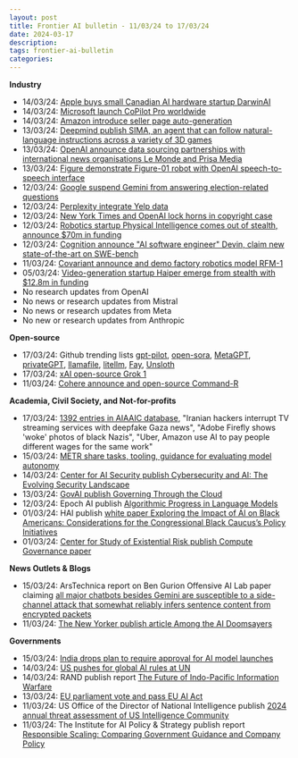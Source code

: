 ```yaml
---
layout: post
title: Frontier AI bulletin - 11/03/24 to 17/03/24
date: 2024-03-17
description: 
tags: frontier-ai-bulletin
categories: 
---
```


**Industry**
- 14/03/24: [Apple buys small Canadian AI hardware startup DarwinAI](https://www.bloomberg.com/news/articles/2024-03-14/apple-aapl-buys-canadian-ai-startup-darwinai-as-part-of-race-to-add-features)
- 14/03/24: [Microsoft launch CoPilot Pro worldwide](https://www.theverge.com/2024/3/14/24100993/microsoft-copilot-pro-launch-free-trial)
- 14/03/24: [Amazon introduce seller page auto-generation](https://www.theverge.com/2024/3/13/24099685/amazon-generative-ai-dtc-link-sellers)
- 13/03/24: [Deepmind publish SIMA, an agent that can follow natural-language instructions across a variety of 3D games](https://deepmind.google/discover/blog/sima-generalist-ai-agent-for-3d-virtual-environments/?_gl=1*1tfy0eb*_up*MQ..*_ga*MTEzMTY0OTg1MS4xNzEwNzA1NzEz*_ga_LS8HVHCNQ0*MTcxMDcwNTcxMi4xLjAuMTcxMDcwNTcxMi4wLjAuMA..)
- 13/03/24: [OpenAI announce data sourcing partnerships with international news organisations Le Monde and Prisa Media](https://deepmind.google/discover/blog/sima-generalist-ai-agent-for-3d-virtual-environments/?_gl=1*1tfy0eb*_up*MQ..*_ga*MTEzMTY0OTg1MS4xNzEwNzA1NzEz*_ga_LS8HVHCNQ0*MTcxMDcwNTcxMi4xLjAuMTcxMDcwNTcxMi4wLjAuMA..)
- 13/03/24: [Figure demonstrate Figure-01 robot with OpenAI speech-to-speech interface](https://www.youtube.com/watch?v=Sq1QZB5baNw)
- 12/03/24: [Google suspend Gemini from answering election-related questions](https://techcrunch.com/2024/03/12/google-gemini-election-related-queries/)
- 12/03/24: [Perplexity integrate Yelp data](https://www.theverge.com/2024/3/12/24098728/perplexity-chatbot-yelp-suggestions-data-ai)
- 12/03/24: [New York Times and OpenAI lock horns in copyright case](https://www.reuters.com/legal/litigation/new-york-times-denies-openais-hacking-claim-copyright-fight-2024-03-12/)
- 12/03/24: [Robotics startup Physical Intelligence comes out of stealth, announce $70m in funding](https://physicalintelligence.company/?ref=maginative.com)
- 12/03/24: [Cognition announce "AI software engineer" Devin, claim new state-of-the-art on SWE-bench](https://www.cognition-labs.com/introducing-devin)
- 11/03/24: [Covariant announce and demo factory robotics model RFM-1](https://covariant.ai/insights/introducing-rfm-1-giving-robots-human-like-reasoning-capabilities/)
- 05/03/24: [Video-generation startup Haiper emerge from stealth with $12.8m in funding](https://haiper.ai/)
- No research updates from OpenAI
- No news or research updates from Mistral
- No news or research updates from Meta
- No new or research updates from Anthropic

**Open-source**
- 17/03/24: Github trending lists [gpt-pilot](https://github.com/Pythagora-io/gpt-pilot), [open-sora](https://github.com/hpcaitech/Open-Sora), [MetaGPT](https://github.com/geekan/MetaGPT), [privateGPT](https://github.com/imartinez/privateGPT), [llamafile](https://github.com/Mozilla-Ocho/llamafile), [litellm](https://github.com/BerriAI/litellm), [Fay](https://github.com/xszyou/Fay), [Unsloth](https://github.com/unslothai/unsloth)
- 17/03/24: [xAI open-source Grok 1](https://x.ai/blog/grok-os)
- 11/03/24: [Cohere announce and open-source Command-R](https://txt.cohere.com/command-r/)

**Academia, Civil Society, and Not-for-profits**
- 17/03/24: [1392 entries in AIAAIC database](https://docs.google.com/spreadsheets/d/1Bn55B4xz21-_Rgdr8BBb2lt0n_4rzLGxFADMlVW0PYI/edit#gid=888071280), "Iranian hackers interrupt TV streaming services with deepfake Gaza news", "Adobe Firefly shows 'woke' photos of black Nazis", "Uber, Amazon use AI to pay people different wages for the same work"
- 15/03/24: [METR share tasks, tooling, guidance for evaluating model autonomy](https://metr.org/blog/2024-03-13-autonomy-evaluation-resources/)
- 14/03/24: [Center for AI Security publish Cybersecurity and AI: The Evolving Security Landscape](https://www.safe.ai/blog/cybersecurity-and-ai-the-evolving-security-landscape)
- 13/03/24: [GovAI publish Governing Through the Cloud](https://www.governance.ai/research-paper/governing-through-the-cloud)
- 12/03/24: Epoch AI publish [Algorithmic Progress in Language Models](https://epochai.org/blog/algorithmic-progress-in-language-models)
- 01/03/24: HAI publish [white paper Exploring the Impact of AI on Black Americans: Considerations for the Congressional Black Caucus’s Policy Initiatives](https://hai.stanford.edu/white-paper-exploring-impact-ai-black-americans-considerations-congressional-black-caucuss-policy) 
- 01/03/24: [Center for Study of Existential Risk publish Compute Governance paper](https://www.cser.ac.uk/media/uploads/files/Computing-Power-and-the-Governance-of-AI.pdf)

**News Outlets & Blogs**
- 15/03/24: ArsTechnica report on Ben Gurion Offensive AI Lab paper claiming [all major chatbots besides Gemini are susceptible to a side-channel attack that somewhat reliably infers sentence content from encrypted packets](https://arstechnica.com/security/2024/03/hackers-can-read-private-ai-assistant-chats-even-though-theyre-encrypted/)
- 11/03/24: [The New Yorker publish article Among the AI Doomsayers](https://www.newyorker.com/magazine/2024/03/18/among-the-ai-doomsayers)

**Governments**
- 15/03/24: [India drops plan to require approval for AI model launches](https://techcrunch.com/2024/03/15/india-drops-plan-to-require-approval-for-ai-model-launches/)
- 14/03/24: [US pushes for global AI rules at UN](https://www.bloomberg.com/news/articles/2024-03-14/us-pushes-for-global-ai-rules-at-un-as-regulations-lag-behind)
- 14/03/24: RAND publish report [The Future of Indo-Pacific Information Warfare](https://www.rand.org/pubs/research_reports/RRA2205-1.html)
- 13/03/24: [EU parliament vote and pass EU AI Act](https://www.cnbc.com/2024/03/13/european-lawmakers-endorse-worlds-first-major-act-to-regulate-ai.html)
- 11/03/24: US Office of the Director of National Intelligence publish [2024 annual threat assessment of US Intelligence Community](https://www.dni.gov/index.php/newsroom/reports-publications/reports-publications-2024/3787-2024-annual-threat-assessment-of-the-u-s-intelligence-community)
- 11/03/24: The Institute for AI Policy & Strategy publish report [Responsible Scaling: Comparing Government Guidance and Company Policy](https://www.iaps.ai/research/responsible-scaling)